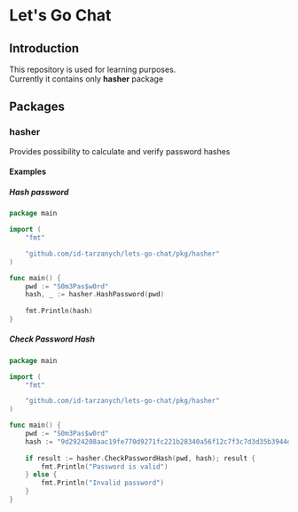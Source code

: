 # Let's Go Chat

## Introduction
This repository is used for learning purposes.  
Currently it contains only **hasher** package

## Packages
### hasher
Provides possibility to calculate and verify password hashes

#### Examples

##### Hash password
```go
package main

import (
	"fmt"

	"github.com/id-tarzanych/lets-go-chat/pkg/hasher"
)

func main() {
	pwd := "S0m3Pas$w0rd"
	hash, _ := hasher.HashPassword(pwd)
	
	fmt.Println(hash)
}
```

##### Check Password Hash
```go
package main

import (
	"fmt"

	"github.com/id-tarzanych/lets-go-chat/pkg/hasher"
)

func main() {
	pwd := "S0m3Pas$w0rd"
	hash := "9d2924208aac19fe770d9271fc221b28340a56f12c7f3c7d3d35b3944db907b8"
	
	if result := hasher.CheckPasswordHash(pwd, hash); result {
		fmt.Println("Password is valid")
    } else {
		fmt.Println("Invalid password")
    }
}
```